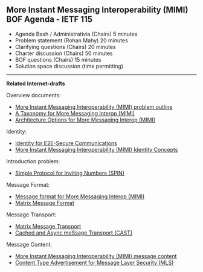 ## More Instant Messaging Interoperability (MIMI) BOF Agenda - IETF 115

- Agenda Bash / Administrativia (Chairs) 5 minutes
- Problem statement (Rohan Mahy) 20 minutes
- Clarifying questions (Chairs) 20 minutes
- Charter discussion (Chairs) 50 minutes
- BOF questions (Chairs) 15 minutes
- Solution space discussion (time permitting)

---

**Related Internet-drafts**

Overview documents:
- [More Instant Messaging Interoperability (MIMI) problem outline](https://www.ietf.org/archive/id/draft-mahy-mimi-problem-outline-01.html)
- [A Taxonomy for More Messaging Interop (MIMI)](https://www.ietf.org/archive/id/draft-rosenberg-mimi-taxonomy-00.html)
- [Architecture Options for More Messaging Interop (MIMI)](https://www.ietf.org/archive/id/draft-rosenberg-mimi-arch-options-00.html)

Identity:
- [Identity for E2E-Secure Communications](https://www.ietf.org/archive/id/draft-barnes-mimi-identity-arch-00.html)
- [More Instant Messaging Interoperability (MIMI) Identity Concepts](https://www.ietf.org/archive/id/draft-mahy-mimi-identity-01.html)

Introduction problem:
- [Simple Protocol for Inviting Numbers (SPIN)](https://www.ietf.org/archive/id/draft-rosenberg-mimi-spin-00.html)

Message Format:
- [Message format for More Messaging Interop (MIMI)](https://www.ietf.org/archive/id/draft-rosenberg-mimi-msg-format-00.html)
- [Matrix Message Format](https://turt2live.github.io/ietf-mimi-matrix-message-format/draft-ralston-mimi-matrix-message-format.html)

Message Transport:
- [Matrix Message Transport](https://turt2live.github.io/ietf-mimi-matrix-transport/draft-ralston-mimi-matrix-transport.html)
- [Cached and Async meSsage Transport (CAST)](https://datatracker.ietf.org/doc/html/draft-nandakumar-mimi-transport-00)

Message Content:
- [More Instant Messaging Interoperability (MIMI) message content](https://www.ietf.org/archive/id/draft-mahy-mimi-content-01.html)
- [Content Type Advertisement for Message Layer Security (MLS)](https://www.ietf.org/archive/id/draft-mahy-mls-content-adv-00.html)

